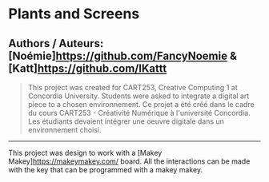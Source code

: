 # Plants and Screens
## Authors / Auteurs: [Noémie]https://github.com/FancyNoemie & [Katt]https://github.com/lKattt

>This project was created for CART253, Creative Computing 1 at Concordia University. Students were asked to integrate a digital art piece to a chosen environnement.
>Ce projet a été créé dans le cadre du cours CART253 - Créativité Numérique à l'université Concordia. Les étudiants devaient intégrer une oeuvre digitale dans un environnement choisi.
---

This project was design to work with a [Makey Makey]https://makeymakey.com/ board. All the interactions can be made with the key that can be programmed with a makey makey.
